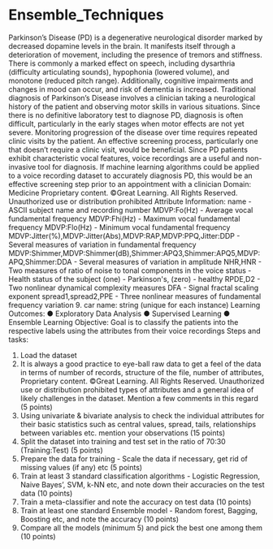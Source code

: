 # Ensemble_Techniques

Parkinson’s Disease (PD) is a degenerative neurological disorder marked by decreased dopamine levels in the brain. It manifests itself through a deterioration of movement, including the presence of tremors and stiffness. There is commonly a marked effect on speech, including dysarthria (difficulty articulating sounds), hypophonia (lowered volume), and monotone (reduced pitch range). Additionally, cognitive impairments and changes in mood can occur, and risk of dementia is increased.
Traditional diagnosis of Parkinson’s Disease involves a clinician taking a neurological history of the patient and observing motor skills in various situations. Since there is no definitive laboratory test to diagnose PD, diagnosis is often difficult, particularly in the early stages when motor effects are not yet severe. Monitoring progression of the disease over time requires repeated clinic visits by the patient. An effective screening process, particularly one that doesn’t require a clinic visit, would be beneficial. Since PD patients exhibit characteristic vocal features, voice recordings are a useful and non-invasive tool for diagnosis. If machine learning algorithms could be applied to a voice recording dataset to accurately diagnosis PD, this would be an effective screening step prior to an appointment with a clinician
Domain:
Medicine
Proprietary content. ©Great Learning. All Rights Reserved. Unauthorized use or distribution prohibited
Attribute Information:
name - ASCII subject name and recording number
MDVP:Fo(Hz) - Average vocal fundamental frequency
MDVP:Fhi(Hz) - Maximum vocal fundamental frequency
MDVP:Flo(Hz) - Minimum vocal fundamental frequency
MDVP:Jitter(%),MDVP:Jitter(Abs),MDVP:RAP,MDVP:PPQ,Jitter:DDP - Several
measures of variation in fundamental frequency
MDVP:Shimmer,MDVP:Shimmer(dB),Shimmer:APQ3,Shimmer:APQ5,MDVP:APQ,Shimmer:DDA - Several measures of variation in amplitude
NHR,HNR - Two measures of ratio of noise to tonal components in the voice
status - Health status of the subject (one) - Parkinson's, (zero) - healthy
RPDE,D2 - Two nonlinear dynamical complexity measures
DFA - Signal fractal scaling exponent
spread1,spread2,PPE - Three nonlinear measures of fundamental frequency variation 9. car name: string (unique for each instance)
Learning Outcomes:
● Exploratory Data Analysis
● Supervised Learning
● Ensemble Learning
Objective:
Goal is to classify the patients into the respective labels using the attributes from their voice recordings
Steps and tasks:
1. Load the dataset
2. It is always a good practice to eye-ball raw data to get a feel of the data in terms of number of records, structure of the file, number of attributes,
Proprietary content. ©Great Learning. All Rights Reserved. Unauthorized use or distribution prohibited
types of attributes and a general idea of likely challenges in the dataset. Mention a few comments in this regard (5 points)
3. Using univariate & bivariate analysis to check the individual attributes for their basic statistics such as central values, spread, tails, relationships between variables etc. mention your observations (15 points)
4. Split the dataset into training and test set in the ratio of 70:30 (Training:Test) (5 points)
5. Prepare the data for training - Scale the data if necessary, get rid of missing values (if any) etc (5 points)
6. Train at least 3 standard classification algorithms - Logistic Regression, Naive Bayes’, SVM, k-NN etc, and note down their accuracies on the test data (10 points)
7. Train a meta-classifier and note the accuracy on test data (10 points)
8. Train at least one standard Ensemble model - Random forest, Bagging, Boosting etc, and note the accuracy (10 points)
9. Compare all the models (minimum 5) and pick the best one among them (10 points)
